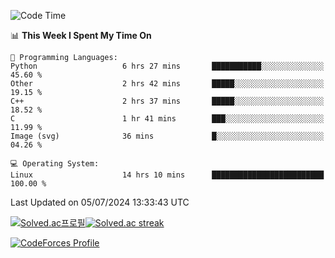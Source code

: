 
<!--START_SECTION:waka-->
![Code Time](http://img.shields.io/badge/Code%20Time-3%2C549%20hrs%2014%20mins-blue)

📊 **This Week I Spent My Time On** 

```text
💬 Programming Languages: 
Python                   6 hrs 27 mins       ███████████░░░░░░░░░░░░░░   45.60 % 
Other                    2 hrs 42 mins       █████░░░░░░░░░░░░░░░░░░░░   19.15 % 
C++                      2 hrs 37 mins       █████░░░░░░░░░░░░░░░░░░░░   18.52 % 
C                        1 hr 41 mins        ███░░░░░░░░░░░░░░░░░░░░░░   11.99 % 
Image (svg)              36 mins             █░░░░░░░░░░░░░░░░░░░░░░░░   04.26 % 

💻 Operating System: 
Linux                    14 hrs 10 mins      █████████████████████████   100.00 % 
```


 Last Updated on 05/07/2024 13:33:43 UTC
<!--END_SECTION:waka-->


[![Solved.ac프로필](http://mazassumnida.wtf/api/generate_badge?boj=hckim96)](https://solved.ac/hckim96)[![Solved.ac streak](http://mazandi.herokuapp.com/api?handle=hckim96&theme=dark)](https://solved.ac/hckim96)


[![CodeForces Profile](https://cf.leed.at?id=hckim96)](https://codeforces.com/profile/hckim96)

